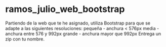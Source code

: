 # ramos_julio_web_bootstrap
Partiendo de la web que te he asignado, utiliza Bootstrap para que se adapte a las siguientes resoluciones:      pequeña - anchura &lt; 576px     media - anchura entre 576 y 992px     grande - anchura mayor que 992px  Entrega un zip con tu nombre.
